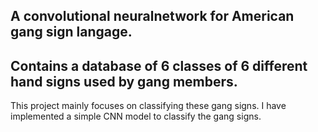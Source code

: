 ## A convolutional neuralnetwork for American gang sign langage.

## Contains a database of 6 classes of 6 different hand signs used by gang members.

This project mainly focuses on classifying these gang signs. I have implemented a simple CNN model to classify the gang signs.  